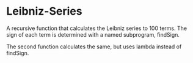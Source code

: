 # Leibniz-Series
A recursive function that calculates the Leibniz series to 100 terms. The sign of each term is determined with a named subprogram, findSign.

The second function calculates the same, but uses lambda instead of findSign.
